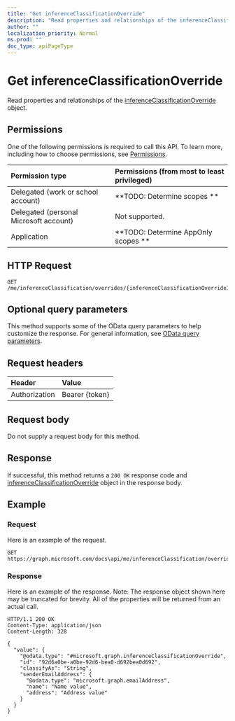 ```yaml
---
title: "Get inferenceClassificationOverride"
description: "Read properties and relationships of the inferenceClassificationOverride object."
author: ""
localization_priority: Normal
ms.prod: ""
doc_type: apiPageType
---
```


# Get inferenceClassificationOverride

Read properties and relationships of the [inferenceClassificationOverride](../resources/inferenceclassificationoverride.md) object.

## Permissions
One of the following permissions is required to call this API. To learn more, including how to choose permissions, see [Permissions](/concepts/permissions-reference.md).

|Permission type|Permissions (from most to least privileged)|
|:---|:---|
|Delegated (work or school account)|**TODO: Determine scopes **|
|Delegated (personal Microsoft account)|Not supported.|
|Application|**TODO: Determine AppOnly scopes **|

## HTTP Request
<!-- {
  "blockType": "ignored"
}
-->
``` http
GET /me/inferenceClassification/overrides/{inferenceClassificationOverrideId}
```

## Optional query parameters
This method supports some of the OData query parameters to help customize the response. For general information, see [OData query parameters](/graph/query-parameters).

## Request headers
|Header|Value|
|:---|:---|
|Authorization|Bearer {token}|

## Request body
Do not supply a request body for this method.

## Response
If successful, this method returns a `200 OK` response code and [inferenceClassificationOverride](../resources/inferenceclassificationoverride.md) object in the response body.

## Example

### Request
Here is an example of the request.
<!-- {
  "blockType": "request",
  "name": "get_inferenceclassificationoverride"
}
-->
``` http
GET https://graph.microsoft.com/docs\api/me/inferenceClassification/overrides/{inferenceClassificationOverrideId}
```

### Response
Here is an example of the response. Note: The response object shown here may be truncated for brevity. All of the properties will be returned from an actual call.
<!-- {
  "blockType": "response",
  "truncated": true,
  "@odata.type": "microsoft.graph.inferenceClassificationOverride"
}
-->
``` http
HTTP/1.1 200 OK
Content-Type: application/json
Content-Length: 328

{
  "value": {
    "@odata.type": "#microsoft.graph.inferenceClassificationOverride",
    "id": "92d6a0be-a0be-92d6-bea0-d692bea0d692",
    "classifyAs": "String",
    "senderEmailAddress": {
      "@odata.type": "microsoft.graph.emailAddress",
      "name": "Name value",
      "address": "Address value"
    }
  }
}
```

